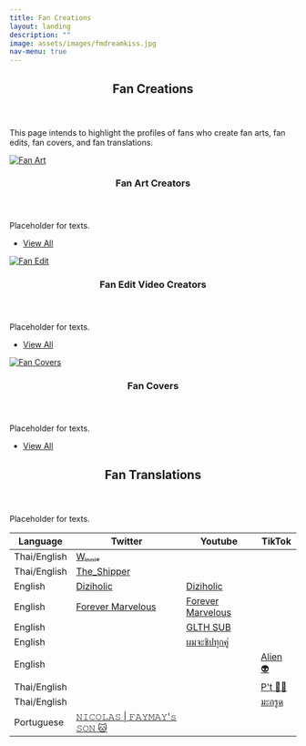 ```yaml
---
title: Fan Creations
layout: landing
description: ""
image: assets/images/fmdreamkiss.jpg
nav-menu: true
---
```


<!-- Main -->
<div id="main">
	<!-- One -->
	<section id="one">
		<div class="inner">
			<header class="major">
				<h2>Fan Creations</h2>
			</header>
			<p>This page intends to highlight the profiles of fans who create fan arts, fan edits, fan covers, and fan translations.</p>
		</div>
	</section>
	<!-- Two -->
	<section id="two" class="spotlights">
		<section>
			<a href="generic.html" class="image">
				<img src="{{ 'assets/images/fanart.jpg' | relative_url }}" alt="Fan Art" data-position="center center" >
			</a>
			<div class="content">
				<div class="inner">
					<header class="major">
						<h3>Fan Art Creators</h3>
					</header>
					<p>Placeholder for texts.</p>
					<ul class="actions">
						<li><a href="3_landing.html" class="button">View All</a></li>
					</ul>
				</div>
			</div>
		</section>
		<section>
			<a href="generic.html" class="image">
				<img src="{{ 'assets/images/fanedit.jpg' | relative_url }}" alt="Fan Edit" data-position="top center"  >
			</a>
			<div class="content">
				<div class="inner">
					<header class="major">
						<h3>Fan Edit Video Creators</h3>
					</header>
					<p>Placeholder for texts.</p>
					<ul class="actions">
						<li><a href="3_landing.html" class="button">View All</a></li>
					</ul>
				</div>
			</div>
		</section>
		<section>
			<a href="generic.html" class="image">
				<img src="{{ 'assets/images/fancover.jpg' | relative_url }}" alt="Fan Covers" data-position="25% 25%"  >
			</a>
			<div class="content">
				<div class="inner">
					<header class="major">
						<h3>Fan Covers</h3>
					</header>
					<p>Placeholder for texts.</p>
					<ul class="actions">
						<li><a href="3_landing.html" class="button">View All</a></li>
					</ul>
				</div>
			</div>
		</section>
	</section>
	<!-- Three -->
	<section id="three">
		<div class="inner">
			<header class="major">
				<h2>Fan Translations</h2>
			</header>
			<p>Placeholder for texts.</p>
			<div class="table-wrapper">
				<table>
					<thead>
						<tr>
							<th scope="col">Language</th>
							<th scope="col">Twitter</th>
							<th scope="col">Youtube</th>
							<th scope="col">TikTok</th>
						</tr>
					</thead>
					<tbody>
						<tr>
							<td>Thai/English</td>
							<td><a href="https://x.com/WinnieCatz">Wᵢₙₙᵢₑ</a></td>
							<td>&nbsp;</td>
							<td>&nbsp;</td>
						</tr>
						<tr>
							<td>Thai/English</td>
							<td><a href="https://x.com/TSP_theshipper">The_Shipper</a></td>
							<td>&nbsp;</td>
							<td>&nbsp;</td>
						</tr>
						<tr>
							<td>English</td>
							<td><a href="https://x.com/Diziholic">Diziholic</a></td>
							<td><a href="https://www.youtube.com/@Diziarchive">Diziholic</a></td>
							<td>&nbsp;</td>
						</tr>
						<tr>
							<td>English</td>
							<td><a href="https://x.com/4ever_Marvelous">Forever Marvelous</a></td>
							<td><a href="https://www.youtube.com/@4ever_Marvelous">Forever Marvelous</a></td>
							<td>&nbsp;</td>
						</tr>
						<tr>
							<td>English</td>
							<td>&nbsp;</td>
							<td><a href="https://www.youtube.com/@GLTHSUB-xd9zq/videos">GLTH SUB</a></td>
							<td>&nbsp;</td>
						</tr>
						<tr>
							<td>English</td>
							<td>&nbsp;</td>
							<td><a href="https://www.youtube.com/@user-fp6jj6ez3m/videos">ผมจะชิปทุกคู่</a></td>
							<td>&nbsp;</td>
						</tr>
						<tr>
							<td>English</td>
							<td>&nbsp;</td>
							<td>&nbsp;</td>
							<td><a href="https://www.tiktok.com/@absentxalien?_t=8pAE4MIiswk&_r=1">Alien 👽</a></td>
						</tr>
						<tr>
							<td>Thai/English</td>
							<td>&nbsp;</td>
							<td>&nbsp;</td>
							<td><a href="https://www.tiktok.com/@teeoheewhy?_t=8pAEpAYN4rw&_r=1">P't 🏳️‍🌈</a></td>
						</tr>
						<tr>
							<td>Thai/English</td>
							<td>&nbsp;</td>
							<td>&nbsp;</td>
							<td><a href="https://www.tiktok.com/@user113476042384?_t=8pAEFKthOx5&_r=1">มะกรูด</a></td>
						</tr>
						<tr>
							<td>Portuguese</td>
							<td><a href="https://x.com/princenicolax">𝙽𝙸𝙲𝙾𝙻𝙰𝚂 | 𝙵𝙰𝚈𝙼𝙰𝚈'𝚜 𝚂𝙾𝙽 🐱</a></td>
							<td>&nbsp;</td>
							<td>&nbsp;</td>
						</tr>
					</tbody>
				</table>
			</div>
		</div>
	</section>
</div>
